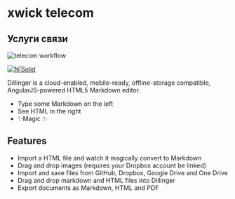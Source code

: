 # xwick telecom
## Услуги связи

![telecom workflow](https://github.com/sihuannewrise/xwick/actions/workflows/telecom.yml/badge.svg?branch=main)

[![N|Solid](https://cldup.com/dTxpPi9lDf.thumb.png)](https://nodesource.com/products/nsolid)


Dillinger is a cloud-enabled, mobile-ready, offline-storage compatible,
AngularJS-powered HTML5 Markdown editor.

- Type some Markdown on the left
- See HTML in the right
- ✨Magic ✨

## Features

- Import a HTML file and watch it magically convert to Markdown
- Drag and drop images (requires your Dropbox account be linked)
- Import and save files from GitHub, Dropbox, Google Drive and One Drive
- Drag and drop markdown and HTML files into Dillinger
- Export documents as Markdown, HTML and PDF
